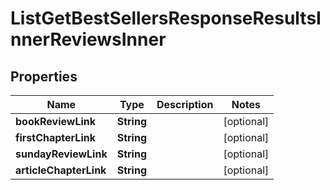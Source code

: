 

# ListGetBestSellersResponseResultsInnerReviewsInner


## Properties

| Name | Type | Description | Notes |
|------------ | ------------- | ------------- | -------------|
|**bookReviewLink** | **String** |  |  [optional] |
|**firstChapterLink** | **String** |  |  [optional] |
|**sundayReviewLink** | **String** |  |  [optional] |
|**articleChapterLink** | **String** |  |  [optional] |



